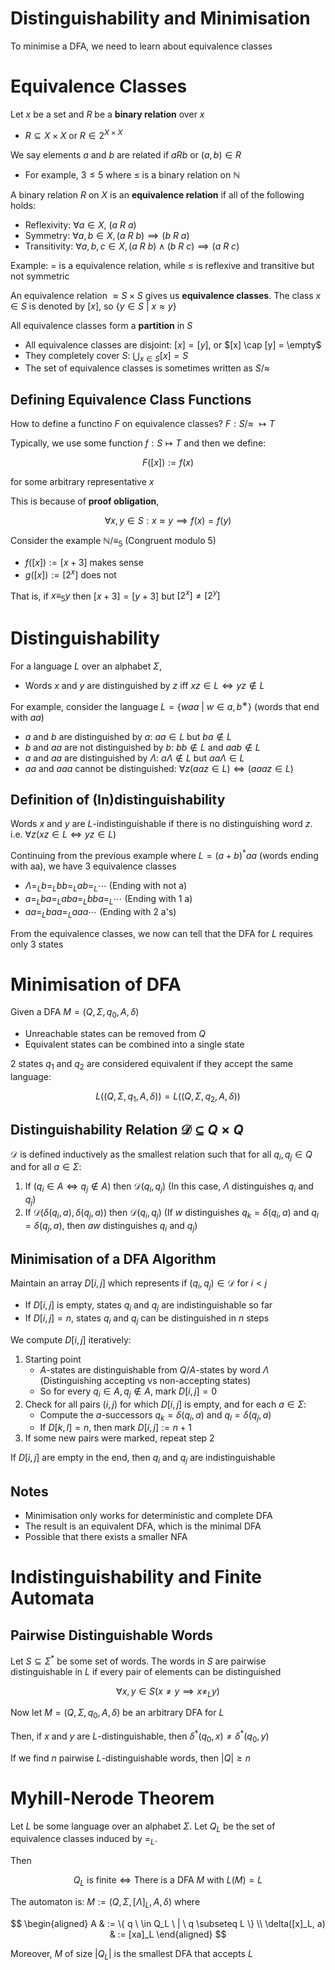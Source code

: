 # Distinguishability and Minimisation

To minimise a DFA, we need to learn about equivalence classes

# Equivalence Classes

Let $x$ be a set and $R$ be a **binary relation** over $x$

- $R \subseteq X \times X$ or $R \in 2^{X \times X}$

We say elements $a$ and $b$ are related if $a R b$ or $(a, b) \in R$

- For example, $3 \leq 5$ where $\leq$ is a binary relation on $\mathbb{N}$

A binary relation $R$ on $X$ is an **equivalence relation** if all of the following holds:

- Reflexivity: $\forall a \in X,  \ (a \ R \ a)$
- Symmetry: $\forall a, b \in X, (a \ R \ b) \implies (b \ R \ a)$
- Transitivity: $\forall a, b, c \in X, (a \ R \ b) \land (b \ R \ c) \implies (a \ R \ c)$

Example: $=$ is a equivalence relation, while $\leq$ is reflexive and transitive but not symmetric

An equivalence relation $\approx S \times S$ gives us **equivalence classes**. The class $x \in S$ is denoted by $[x]$, so $\{y \in S \ | \ x \approx y\}$

All equivalence classes form a **partition** in $S$

- All equivalence classes are disjoint: $[x] = [y]$, or $[x] \cap [y] = \empty$
- They completely cover $S$: $\bigcup_{x \in S} [x] = S$
- The set of equivalence classes is sometimes written as $S / \approx$

## Defining Equivalence Class Functions

How to define a functino $F$ on equivalence classes? $F: S / \approx \ \mapsto T$

Typically, we use some function $f: S \mapsto T$ and then we define:

$$
F([x]) := f(x)
$$

for some arbitrary representative $x$

This is because of **proof obligation**,

$$
\forall x, y \in S: x \approx y \implies f(x) = f(y)
$$

Consider the example $\mathbb{N} / \equiv_5$ (Congruent modulo 5)

- $f([x]) := [x + 3]$ makes sense
- $g([x]) := [2^x]$ does not

That is, if $x \equiv_5 y$ then $[x + 3] = [y + 3]$ but $[2^x] \neq [2^y]$

# Distinguishability

For a language $L$ over an alphabet $\Sigma$,

- Words $x$ and $y$ are distinguished by $z$ iff $xz \in L \iff yz \not \in L$

For example, consider the language $L = \{waa \ | \ w \in {a, b}^∗ \}$ (words that end with $aa$)

- $a$ and $b$ are distinguished by $a$: $aa \in L$ but $ba \not \in L$
- $b$ and $aa$ are not distinguished by $b$: $bb \not \in L$ and $aab \not \in L$
- $a$ and $aa$ are distinguished by $\Lambda$: $a\Lambda \not \in L$ but $aa\Lambda \in L$
- $aa$ and $aaa$ cannot be distinguished: $\forall z (aaz \in L) \iff (aaaz \in L)$

## Definition of (In)distinguishability

Words $x$ and $y$ are $L$-indistinguishable if there is no distinguishing word $z$. i.e. $\forall z (xz \in L \iff yz \in L)$

Continuing from the previous example where $L = (a + b)^*aa$ (words ending with aa), we have 3 equivalence classes

- $\Lambda =_L b =_L bb =_L ab =_L \cdots$ (Ending with not a)
- $a =_L ba =_L aba =_L bba =_L \cdots$ (Ending with 1 a)
- $aa =_L baa =_L aaa \cdots$ (Ending with 2 a's)

From the equivalence classes, we now can tell that the DFA for $L$ requires only 3 states

# Minimisation of DFA

Given a DFA $M = (Q, \Sigma, q_0, A, \delta)$

- Unreachable states can be removed from $Q$
- Equivalent states can be combined into a single state

2 states $q_1$ and $q_2$ are considered equivalent if they accept the same language:

$$
L((Q, \Sigma, q_1, A, \delta)) = L((Q, \Sigma, q_2, A, \delta))
$$

## Distinguishability Relation $\mathcal{D} \subseteq Q \times Q$

$\mathcal{D}$ is defined inductively as the smallest relation such that for all $q_i, q_j \in Q$ and for all $a \in \Sigma$:

1. If $(q_i \in A \iff q_j \not \in A)$ then $\mathcal{D}(q_i, q_j)$ (In this case, $\Lambda$ distinguishes $q_i$ and $q_j$)
2. If $\mathcal{D}(\delta(q_i, a), \delta(q_j, a))$ then $\mathcal{D}(q_i, q_j)$ (If $w$ distinguishes $q_k = \delta(q_i, a)$ and $q_l = \delta(q_j, a)$, then $aw$ distinguishes $q_i$ and $q_j$)

## Minimisation of a DFA Algorithm

Maintain an array $D[i, j]$ which represents if $(q_i, q_j) \in \mathcal{D}$ for $i < j$

- If $D[i,j]$ is empty, states $q_i$ and $q_j$ are indistinguishable so far
- If $D[i,j] = n$, states $q_i$ and $q_j$ can be distinguished in $n$ steps

We compute $D[i,j]$ iteratively:

1. Starting point
   - $A$-states are distinguishable from $Q / A$-states by word $\Lambda$ (Distinguishing accepting vs non-accepting states)
   - So for every $q_i \in A, q_j \not \in A$, mark $D[i,j] = 0$
2. Check for all pairs $(i, j)$ for which $D[i,j]$ is empty, and for each $a \in \Sigma$:
   - Compute the $a$-successors $q_k = \delta(q_i, a)$ and $q_l = \delta(q_j, a)$
   - If $D[k, l] = n$, then mark $D[i, j] := n + 1$
3. If some new pairs were marked, repeat step 2

If $D[i,j]$ are empty in the end, then $q_i$ and $q_j$ are indistinguishable

## Notes

- Minimisation only works for deterministic and complete DFA
- The result is an equivalent DFA, which is the minimal DFA
- Possible that there exists a smaller NFA

# Indistinguishability and Finite Automata

## Pairwise Distinguishable Words

Let $S \subseteq \Sigma^*$ be some set of words. The words in $S$ are pairwise distinguishable in $L$ if every pair of elements can be distinguished

$$
\forall x, y \in S (x \neq y \implies x \neq_L y)
$$

Now let $M = (Q, \Sigma, q_0, A, \delta)$ be an arbitrary DFA for $L$

Then, if $x$ and $y$ are $L$-distinguishable, then $\delta^*(q_0, x) \neq \delta^*(q_0, y)$

If we find $n$ pairwise $L$-distinguishable words, then $|Q| \geq n$

# Myhill-Nerode Theorem

Let $L$ be some language over an alphabet $\Sigma$. Let $Q_L$ be the set of equivalence classes induced by $=_L$.

Then

$$
Q_L \text{ is finite} \iff \text{There is a DFA $M$ with $L(M) = L$}
$$

The automaton is: $M := (Q, \Sigma, [\Lambda]_L, A, \delta)$ where

$$
\begin{aligned}
A & := \{ q \ \in Q_L \ | \ q \subseteq L \} \\
\delta([x]_L, a) & := [xa]_L
\end{aligned}
$$

Moreover, $M$ of size $|Q_L|$ is the smallest DFA that accepts $L$
